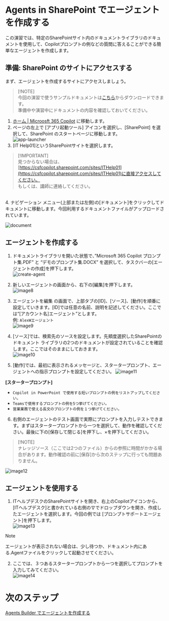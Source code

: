# Agents in SharePoint でエージェントを作成する
この演習では、特定のSharePointサイト内のドキュメントライブラリのドキュメントを使用して、Copilotプロンプトの例などの質問に答えることができる簡単なエージェントを作成します。

## 準備: SharePoint のサイトにアクセスする
まず、エージェントを作成するサイトにアクセスしましょう。

> [!NOTE]<br>
> 今回の演習で使うサンプルドキュメントは[こちら](./CopilotHandsonDocs/)からダウンロードできます。<br>
> 準備中や演習中にドキュメントの内容を確認しておいてください。

1. [ホーム | Microosft 365 Copilot](https://m365.cloud.microsoft/) に移動します。
2. ページの左上で [アプリ起動ツール] アイコンを選択し、[SharePoint] を選択して、SharePoint のスタートページに移動します。<br>
![app-launcher](image/01/app-launcher.png)
3. [IT Help01]というSharePointサイトを選択します。
> [!IMPORTANT]<br>
> 見つからない場合は、[https://csfcopilot.sharepoint.com/sites/ITHelp01](https://csfcopilot.sharepoint.com/sites/ITHelp01)に直接アクセスしてください。<br>
> もしくは、講師に連絡してください。
<br>
4. ナビゲーション メニュー(上部または左側)の[ドキュメント]をクリックしてドキュメントに移動します。今回利用するドキュメントファイルがアップロードされています。<br>

![document](image/01/document.png)


## エージェントを作成する
1.	ドキュメントライブラリを開いた状態で、”Microsoft 365 Copilot プロンプト集.PDF” と “デモのプロンプト集.DOCX” を選択して、タスクバーの[エージェントの作成]を押下します。<br>
![create-agent](image/01/createagent.png)
2.	新しいエージェントの画面から、右下の[編集]を押下します。<br>
![image8](image/01/image8.png)
3.	エージェントを編集 の画面で、上部タブの[ID]、[ソース]、[動作]を順番に設定していきます。[ID]では任意の名前、説明を記述してください。ここでは“[アカウント名]エージェント”とします。<br>
例: ```AlexWエージェント```<br>
![image9](image/01/image9.png)
 
4.	[ソース]では、検索先のソースを設定します。先頬度選択したSharePointのドキュメント ライブラリの2つのドキュメントが設定されていることを確認します。ここではそのままにしておきます。<br>
![image10](image/01/image10.png)
 
5.	[動作]では、最初に表示されるメッセージと、スタータープロンプト、エージェントへの指示プロンプトを設定してください。 
![image11](image/01/image11.png)

 **[スタータープロンプト]**<br>
- ```Copilot in PowerPoint で使用する短いプロンプトの例をリストアップしてください。```<br>
- ```Teamsで使用するプロンプトの例を5つ挙げてください。```<br>
- ```営業業務で使える長文のプロンプトの例を１つ挙げてください。```<br>


6.	右側のエージェントのテスト画面で実際にプロンプトを入力しテストできます。まずはスタータープロンプトから一つを選択して、動作を確認してください。最後に下の[保存して閉じる]を押下し、×を押下してください。<br>
> [!NOTE]<br>
> ナレッジソース（ここでは2つのファイル）からの参照に時間がかかる場合があります。動作確認の前に[保存]から次のステップに行っても問題ありません。

![image12](image/01/image12.png)

## エージェントを使用する
1.	ITヘルプデスクのSharePointサイトを開き、右上のCopilotアイコンから、[ITヘルプデスク]と書かれている右側の∇でドロップダウンを開き、作成したエージェントを選択します。今回の例では [プロンプトサポートエージェント]を押下します。<br>
![image13](image/01/image13.png)
> [!NOTE]
> エージェントが表示されない場合は、少し待つか、ドキュメント内にある.Agentファイルをクリックして起動させてください。
 
2.	ここでは、３つあるスタータープロンプトから一つを選択してプロンプトを入力してみてください。<br>
![image14](image/01/image14.png)

# 次のステップ
[Agents Builder でエージェントを作成する](2-agents-builder.md)
